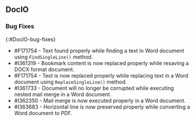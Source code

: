 ## DocIO

### Bug Fixes
{:#DocIO-bug-fixes}

* \#F171754 - Text found properly while finding a text in Word document using `FindSingleLine()` method.
* \#I361319 - Bookmark content is now replaced properly while resaving a DOCX format document.
* \#F171754 - Text is now replaced properly while replacing text in a Word document using `ReplaceSingleLine()` method.
* \#I361733 - Document will no longer be corrupted while executing nested mail merge in a Word document.
* \#I362350 - Mail merge is now executed properly in a Word document.
* \#I363683 - Horizontal line is now preserved properly while converting a Word document to PDF.